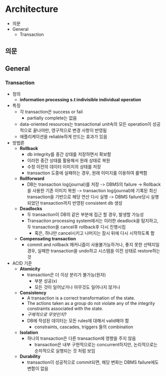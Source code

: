 # Architecture

- 의문
- General
  - Transaction

## 의문

## General

### Transaction

- 정의
  - **information processing s.t indivisible individual operation**
- 특징
  - 각 transaction은 success or fail
    - partially complete는 없음
  - data-oriented resources는 transactional unit속의 모든 operation이 성공적으로 끝나야만, 영구적으로 변경 사항이 반영됨
  - 애플리케이션을 reliable하게 만드는 효과가 있음
- 방법론
  - **Rollback**
    - db integrity를 중간 상태를 저장하면서 확보함
    - 이러한 중간 상태를 활용해서 원래 상태로 복원
    - 수정 이전의 데이터 이미지의 상태를 저장
    - transaction 도중에 실패하는 경우, 원래 이미지를 이용하여 롤백함
  - **Rollforward**
    - DB는 transaction log(journal)를 저장 -> DBMS의 failure -> Rollback을 사용한 기존 이미지 복원 -> transaction log(journal)에 기록된 최신 transaction을 기반으로 해당 연산 다시 실행 -> DBMS failure당시 실행되었던 transaction까지 반영된 consistent db 생성
  - **Deadlocks**
    - 두 transaction이 DB의 같은 부분에 접근 할 경우, 발생할 가능성
    - Transaction processing system에서는 이러한 deadlock을 탐지하고, 두 transaction을 cancel후 rollback후 다시 진행시킴
      - 혹은, 하나만 cancel시키고 나머지는 잠시 뒤에 다시 시작하도록 함
  - **Compensating transaction**
    - commit and rollback 매커니즘이 사용불가능하거나, 좋지 못한 선택지일 경우, 실패한 transaction을 undo하고 시스템을 이전 상태로 restore하는 것
- ACID 기준
  - **Atomicity**
    - transaction은 더 이상 분리가 불가능(원자)
      - 부분 성공(x)
      - 모든 것이 일어났거나 아무것도 일어나지 않거나
  - **Consistency**
    - A transaction is a correct transformation of the state.
    - The actions taken as a group do not violate any of the integrity constraints associated with the state.
    - *구체적으로 무엇인지?*
    - DB에 작성된 데이터는 모든 rules에 대해서 valid해야 함
      - constraints, cascades, triggers 들의 combination
  - **Isolation**
    - 하나의 transaction은 다른 transaction에 영향을 주지 않음
      - transaction은 내부 구현적으로는 concurrent하지만, 논리적으로는 순차적으로 실행되는 것 처럼 보임
  - **Durability**
    - transaction이 성공적으로 commit되면, 해당 변화는 DBMS failure에도 변함이 없음
